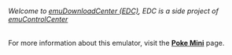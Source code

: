 ###### Welcome to [emuDownloadCenter (EDC)](https://github.com/PhoenixInteractiveNL/emuDownloadCenter/wiki/), EDC is a side project of [emuControlCenter](https://github.com/PhoenixInteractiveNL/emuControlCenter/wiki/)

For more information about this emulator, visit the [**Poke Mini**](https://github.com/PhoenixInteractiveNL/emuDownloadCenter/wiki/Emulator-pokemini#menu) page.
